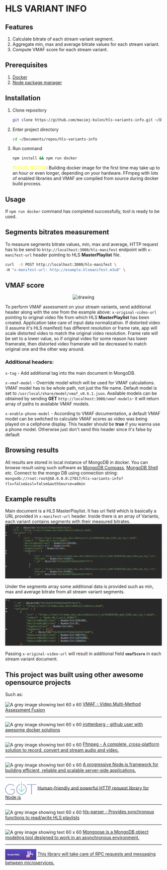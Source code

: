 # HLS VARIANT INFO

## Features

1. Calculate bitrate of each stream variant segment.
2. Aggregate min, max and average bitrate values for each stream variant.
3. Compute VMAF score for each stream variant.

## Prerequisites

1. [Docker](https://www.docker.com)
2. [Node package manager](https://www.npmjs.com)

## Installation

1. Clone repository

    ```zsh
    git clone https://github.com/maciej-kulon/hls-variants-info.git ~/Documents/repos/hls-variants-info
    ```

2. Enter project directory
  
    ```zsh
    cd ~/Documents/repos/hls-variants-info
    ```

3. Run command

    ```zsh
    npm install && npm run docker
    ```
    <a style="color:yellow" >PLEASE NOTICE</a>: Building docker image for the first time may take up to an hour or even longer, depending on your hardware. FFmpeg with lots of enabled libraries and VMAF are compiled from source during docker build process.

## Usage

If `npm run docker` command has completed successfully, tool is ready to be used.


## Segments bitrates measurement

To measure segments bitrate values, min, max and average, HTTP request has to be send to `http://localhost:3000/hls-manifest` endpoint with `x-manifest-url` header pointing to HLS **MasterPlaylist** file.

```zsh
curl  -X POST http://localhost:3000/hls-manifest \
-H "x-manifest-url: http://example.hlsmanifest.m3u8" \
```

## VMAF score
<p align="center">
<img src="https://raw.githubusercontent.com/Netflix/vmaf/master/resource/images/vmaf_logo.jpg" alt="drawing" width="100"/>
</p>


To perform VMAF assessment on your stream variants, send additional header along with the one from the example above: `x-original-video-url` pointing to original video file from which HLS **MasterPlaylist** has been created. Application take care of input data normalization. If distorted video (I assume it's HLS manifest) has different resolution or frame rate, app will scale distorted video to match the original video resolution. Frame rate will be set to a lower value, so if original video for some reason has lower framerate, then distorted video framerate will be decreased to match original one and the other way around.

### **Additional headers**:

`x-tag` - Add additional tag into the main document in MongoDB.

`x-vmaf-model` - Override model which will be used for VMAF calculations. VMAF model has to be whole path, not just the file name. Default model is set to `/usr/local/share/model/vmaf_v0.6.1.json`. Available models can be obtained by sending **GET** `http://localhost:3000/vmaf-models`- it will return array of paths to available VMAF models.

`x-enable-phone-model` - According to VMAF documentation, a default VMAF model can be switched to calculate VMAF scores as video was being played on a cellphone display. This header should be **true** if you wanna use a phone model. Otherwise just don't send this header since it's false by default

## Browsing results

All results are stored in local instance of MongoDB in docker. You can browse result using such software as [MongoDB Compass](https://www.mongodb.com/products/compass), [MongoDB Shell](https://www.mongodb.com/try/download/shell) etc. Connect to the mongo DB using connection string:
`mongodb://root:root@$0.0.0.0:27017/hls-variants-info?tls=false&ssl=false&authSource=admin`

## Example results

Main document is a HLS MasterPlaylist. It has uri field which is basically a URL provided in `x-manifest-url` header. Inside there is an array of Variants, each variant contains segments with their measured bitrates.
![mongo1](images/mongo1.png)

Under the segments array some additional data is provided such as min, max and average bitrate from all stream variant segments.

![mongo2](images/mongo2.png)

Passing `x-original-video-url` will result in additional field **`vmafScore`** in each stream variant document.

## This project was built using other awesome opensource projects

Such as:

<div>
  <img style="vertical-align:middle" src="https://raw.githubusercontent.com/Netflix/vmaf/master/resource/images/vmaf_logo.jpg" width=100 alt="A grey image showing text 60 x 60">
  <a href="https://github.com/Netflix/vmaf">VMAF - Video Multi-Method Assessment Fusion</a>
</div>

***

<div>
  <img style="vertical-align:middle" src="https://1000logos.net/wp-content/uploads/2021/05/GitHub-logo.png" width=100 alt="A grey image showing text 60 x 60">
  <a href="https://github.com/jrottenberg/ffmpeg">  jrottenberg - github user with awesome docker solutions</a>
</div>

***

<div>
  <img style="vertical-align:middle" src="https://logo-download.com/wp-content/data/images/png/FFmpeg-logo.png" width=100 alt="A grey image showing text 60 x 60">
  <a href="https://ffmpeg.org">Ffmpeg - A complete, cross-platform solution to record, convert and stream audio and video.</a>
</div>

***

<div>
  <img style="vertical-align:middle" src="https://d33wubrfki0l68.cloudfront.net/e937e774cbbe23635999615ad5d7732decad182a/26072/logo-small.ede75a6b.svg" width=100 alt="A grey image showing text 60 x 60">
  <a href="https://nestjs.com">A progressive Node.js framework for building efficient, reliable and scalable server-side applications.</a>
</div>

***

<div>
  <img style="vertical-align:middle" src="https://raw.githubusercontent.com/sindresorhus/got/HEAD/media/logo.svg" width=100 alt="A grey image showing text 60 x 60">
  <a href="https://www.npmjs.com/package/got">Human-friendly and powerful HTTP request library for Node.js</a>
</div>

***

<div>
  <img style="vertical-align:middle" src="https://upload.wikimedia.org/wikipedia/commons/thumb/d/db/Npm-logo.svg/1080px-Npm-logo.svg.png?20140904162625" width=100 alt="A grey image showing text 60 x 60">
  <a href="https://www.npmjs.com/package/hls-parser">hls-parser - Provides synchronous functions to read/write HLS playlists</a>
</div>

***

<div>
  <img style="vertical-align:middle" src="https://upload.wikimedia.org/wikipedia/commons/thumb/d/db/Npm-logo.svg/1080px-Npm-logo.svg.png?20140904162625" width=100 alt="A grey image showing text 60 x 60">
  <a href="https://www.npmjs.com/package/mongoose">Mongoose is a MongoDB object modeling tool designed to work in an asynchronous environment.</a>
</div>

***

<div>
  <img style="vertical-align:middle" src="https://github.com/AlariCode/nestjs-rmq/raw/master/img/new-logo.jpg" width=100 alt="A grey image showing text 60 x 60">
  <a href="https://www.npmjs.com/package/nestjs-rmq">This library will take care of RPC requests and messaging between microservices.</a>
</div>
